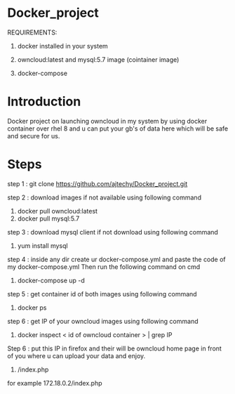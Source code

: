 # Docker_project
REQUIREMENTS:

1. docker installed in your system

2. owncloud:latest  and mysql:5.7 image (cointainer image)

3. docker-compose

# Introduction 
Docker project on launching owncloud in my system by using docker container over rhel 8 and u can put your gb's of data here which will be safe and secure for us.


# Steps

step 1 : git clone https://github.com/ajtechy/Docker_project.git

step 2 : download images if not available using following command
1.  docker pull owncloud:latest
2.  docker pull mysql:5.7

step 3 : download mysql client if not download using following command
1.  yum install mysql

step 4 : inside any dir create ur docker-compose.yml and paste the code of my docker-compose.yml Then run the following command on cmd
1.  docker-compose up -d
  
step 5 : get container id of both images using following command
1.  docker ps 

step 6 : get IP of your owncloud images using following command
1.  docker inspect < id of owncloud container > | grep IP
  
Step 6 : put this IP in firefox and their will be owncloud home page in front of you where u can upload your data and enjoy. 
1.  <IP>/index.php
  
for example  172.18.0.2/index.php

